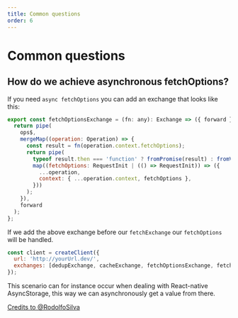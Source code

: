 ```yaml
---
title: Common questions
order: 6
---
```


# Common questions

## How do we achieve asynchronous fetchOptions?

If you need `async fetchOptions` you can add an exchange that looks like this:

```js
export const fetchOptionsExchange = (fn: any): Exchange => ({ forward }) => ops$ => {
  return pipe(
    ops$,
    mergeMap((operation: Operation) => {
      const result = fn(operation.context.fetchOptions);
      return pipe(
        typeof result.then === 'function' ? fromPromise(result) : fromValue(result),
        map((fetchOptions: RequestInit | (() => RequestInit)) => ({
          ...operation,
          context: { ...operation.context, fetchOptions },
        }))
      );
    }),
    forward
  );
};
```

If we add the above exchange before our `fetchExchange` our `fetchOptions` will be handled.

```js
const client = createClient({
  url: 'http://yourUrl.dev/',
  exchanges: [dedupExchange, cacheExchange, fetchOptionsExchange, fetchExchange],
});
```

This scenario can for instance occur when dealing with React-native AsyncStorage, this way we can
asynchronously get a value from there.

[Credits to @RodolfoSilva](https://github.com/FormidableLabs/urql/issues/234#issuecomment-602305153)
